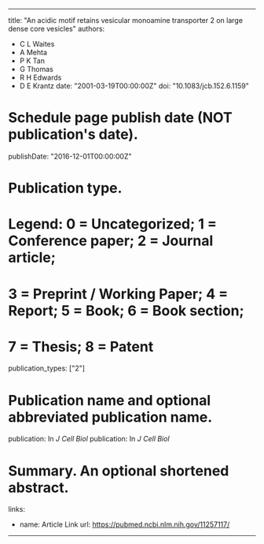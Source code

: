 
---
title: "An acidic motif retains vesicular monoamine transporter 2 on large dense core vesicles"
authors:
- C L Waites  
- A Mehta
- P K Tan
- G Thomas
- R H Edwards
- D E Krantz
date: "2001-03-19T00:00:00Z"
doi: "10.1083/jcb.152.6.1159"

# Schedule page publish date (NOT publication's date).
publishDate: "2016-12-01T00:00:00Z"

# Publication type.
# Legend: 0 = Uncategorized; 1 = Conference paper; 2 = Journal article;
# 3 = Preprint / Working Paper; 4 = Report; 5 = Book; 6 = Book section;
# 7 = Thesis; 8 = Patent
publication_types: ["2"]

# Publication name and optional abbreviated publication name.
publication: In *J Cell Biol*
publication: In *J Cell Biol*

# Summary. An optional shortened abstract.


links:
- name: Article Link
  url: https://pubmed.ncbi.nlm.nih.gov/11257117/
---
